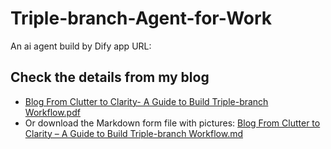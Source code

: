 # Triple-branch-Agent-for-Work
An ai agent build by Dify app
URL: 

## Check the details from my blog

- [Blog From Clutter to Clarity- A Guide to Build Triple-branch Workflow.pdf](./Blog_From_Clutter_to_Clarity–A_Guide_to_Build_Triple-branch_Workflow.pdf)
- Or download the Markdown form file with pictures: [Blog From Clutter to Clarity – A Guide to Build Triple-branch Workflow.md](./Blog_From_Clutter_to_Clarity–A_Guide_to_Build_Triple-branch_Workflow.md)
